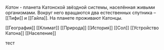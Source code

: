 *Катон* - планета Катонской звёздной системы, населённая живыми организмами. Вокруг него вращаются два естественных спутника – [[Тифи]] и [[Гайла]]. На планете проживают Катонцы.

[[География]]
[[Климат]]
[[Природа]]
[[История]]
[[Сол]]
[[Устройство Катона]]
[[Население]]

тест